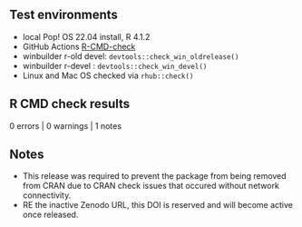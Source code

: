 ## Test environments
* local Pop! OS 22.04 install, R 4.1.2
* GitHub Actions [R-CMD-check](https://github.com/jessecambon/tidygeocoder/blob/main/.github/workflows/check-full.yaml)
* winbuilder r-old devel: `devtools::check_win_oldrelease()`
* winbuilder r-devel : `devtools::check_win_devel()`
* Linux and Mac OS checked via `rhub::check()`

## R CMD check results

0 errors | 0 warnings | 1 notes

## Notes 

- This release was required to prevent the package from being removed from CRAN due to CRAN check issues that occured without network connectivity.
- RE the inactive Zenodo URL, this DOI is reserved and will become active once released.